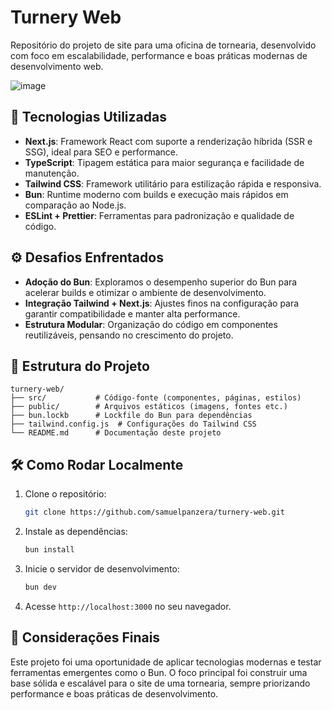# Turnery Web

Repositório do projeto de site para uma oficina de tornearia, desenvolvido com foco em escalabilidade, performance e boas práticas modernas de desenvolvimento web.

![image](https://github.com/user-attachments/assets/81e991ce-1716-43de-b1d2-758adfec4a72)

## 🚀 Tecnologias Utilizadas

* **Next.js**: Framework React com suporte a renderização híbrida (SSR e SSG), ideal para SEO e performance.
* **TypeScript**: Tipagem estática para maior segurança e facilidade de manutenção.
* **Tailwind CSS**: Framework utilitário para estilização rápida e responsiva.
* **Bun**: Runtime moderno com builds e execução mais rápidos em comparação ao Node.js.
* **ESLint + Prettier**: Ferramentas para padronização e qualidade de código.

## ⚙️ Desafios Enfrentados

* **Adoção do Bun**: Exploramos o desempenho superior do Bun para acelerar builds e otimizar o ambiente de desenvolvimento.
* **Integração Tailwind + Next.js**: Ajustes finos na configuração para garantir compatibilidade e manter alta performance.
* **Estrutura Modular**: Organização do código em componentes reutilizáveis, pensando no crescimento do projeto.

## 📂 Estrutura do Projeto

```
turnery-web/
├── src/           # Código-fonte (componentes, páginas, estilos)
├── public/        # Arquivos estáticos (imagens, fontes etc.)
├── bun.lockb      # Lockfile do Bun para dependências
├── tailwind.config.js  # Configurações do Tailwind CSS
└── README.md      # Documentação deste projeto
```

## 🛠️ Como Rodar Localmente

1. Clone o repositório:

   ```bash
   git clone https://github.com/samuelpanzera/turnery-web.git
   ```
2. Instale as dependências:

   ```bash
   bun install
   ```
3. Inicie o servidor de desenvolvimento:

   ```bash
   bun dev
   ```
4. Acesse `http://localhost:3000` no seu navegador.

## 📌 Considerações Finais

Este projeto foi uma oportunidade de aplicar tecnologias modernas e testar ferramentas emergentes como o Bun. O foco principal foi construir uma base sólida e escalável para o site de uma tornearia, sempre priorizando performance e boas práticas de desenvolvimento.

